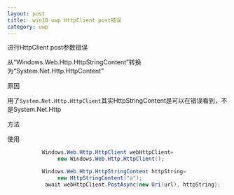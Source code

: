 ```yaml
---
layout: post
title:  win10 uwp HttpClient post错误 
category: uwp 
---
```



进行HttpClient post参数错误

从“Windows.Web.Http.HttpStringContent”转换为“System.Net.Http.HttpContent”
<!--more-->

原因

用了`System.Net.Http.HttpClient`其实HttpStringContent是可以在错误看到，不是System.Net.Http

方法

使用

```csharp
           Windows.Web.Http.HttpClient webHttpClient=
                new Windows.Web.Http.HttpClient();

           Windows.Web.Http.HttpStringContent httpString=
                new HttpStringContent("a");
            await webHttpClient.PostAsync(new Uri(url), httpString);
```





